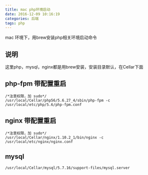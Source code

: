 ```yaml
---
title: mac php环境启动
date: 2016-12-09 10:16:19
categories: 后端
tags: php
---
```


mac 环境下，用brew安装php相关环境启动命令

<!-- more -->
## 说明
这里php，mysql，nginx都是用brew安装，安装目录默认，在Cellar下面

## php-fpm 带配置重启
```
/*注意权限，加 sudo*/
/usr/local/Cellar/php56/5.6.27_4/sbin/php-fpm -c /usr/local/etc/php/5.6/php-fpm.conf
```

## nginx 带配置重启
```
/*注意权限，加 sudo*/
/usr/local/Cellar/nginx/1.10.2_1/bin/nginx -c /usr/local/etc/nginx/nginx.conf
```

## mysql
```
/usr/local/Cellar/mysql/5.7.16/support-files/mysql.server 
```
